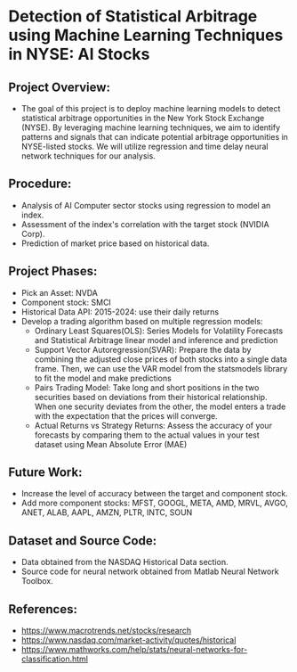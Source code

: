 # Detection of Statistical Arbitrage using Machine Learning Techniques in NYSE: AI Stocks
## Project Overview:
* The goal of this project is to deploy machine learning models to detect statistical arbitrage opportunities in the New York Stock Exchange (NYSE). By leveraging machine learning techniques, we aim to identify patterns and signals that can indicate potential arbitrage opportunities in NYSE-listed stocks. We will utilize regression and time delay neural network techniques for our analysis.


## Procedure:
* Analysis of AI Computer sector stocks using regression to model an index.
* Assessment of the index's correlation with the target stock (NVIDIA Corp).
* Prediction of market price based on historical data.
  
## Project Phases:
* Pick an Asset: NVDA
* Component stock: SMCI
* Historical Data API: 2015-2024: use their daily returns
* Develop a trading algorithm based on multiple regression models:
    * Ordinary Least Squares(OLS):  Series Models for Volatility Forecasts and Statistical Arbitrage linear model and inference and prediction
    *  Support Vector Autoregression(SVAR): Prepare the data by combining the adjusted close prices of both stocks into a single data frame. Then, we can use the VAR model from the statsmodels library to fit the model and make predictions
    * Pairs Trading Model: Take long and short positions in the two securities based on deviations from their historical relationship. When one security deviates from the other, the model enters a trade with the expectation that the prices will converge.
    *  Actual Returns vs Strategy Returns: Assess the accuracy of your forecasts by comparing them to the actual values in your test dataset using Mean Absolute Error (MAE) 




## Future Work:
* Increase the level of accuracy between the target and component stock.
* Add more component stocks:  MFST, GOOGL, META, AMD, MRVL, AVGO, ANET, ALAB, AAPL, AMZN, PLTR, INTC, SOUN


## Dataset and Source Code:
* Data obtained from the NASDAQ Historical Data section.
* Source code for neural network obtained from Matlab Neural Network Toolbox.


## References:
* https://www.macrotrends.net/stocks/research
* https://www.nasdaq.com/market-activity/quotes/historical
* https://www.mathworks.com/help/stats/neural-networks-for-classification.html





